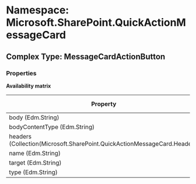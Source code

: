# Namespace: Microsoft.SharePoint.QuickActionMessageCard

## Complex Type: MessageCardActionButton

### Properties

**Availability matrix**

Property | SPO | SP 2019 | SP 2016 | SP 2013
----------|-----|---------|---------|--------
body (Edm.String) | ✅ | ❌ | ❌ | ❌
bodyContentType (Edm.String) | ✅ | ❌ | ❌ | ❌
headers (Collection(Microsoft.SharePoint.QuickActionMessageCard.Header)) | ✅ | ❌ | ❌ | ❌
name (Edm.String) | ✅ | ❌ | ❌ | ❌
target (Edm.String) | ✅ | ❌ | ❌ | ❌
type (Edm.String) | ✅ | ❌ | ❌ | ❌

